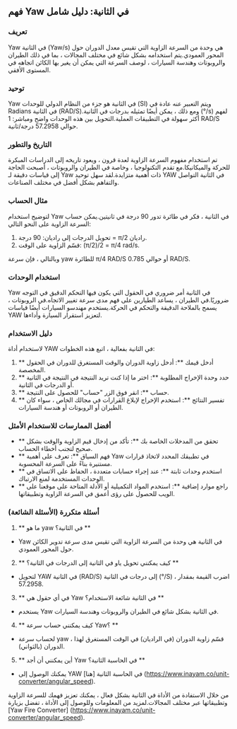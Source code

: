 ## فهم Yaw في الثانية: دليل شامل

### تعريف
Yaw في الثانية (Yaw/s) هي وحدة من السرعة الزاوية التي تقيس معدل الدوران حول المحور العمودي.يتم استخدامه بشكل شائع في مختلف المجالات ، بما في ذلك الطيران والروبوتات وهندسة السيارات ، لوصف السرعة التي يمكن أن يغير بها الكائن اتجاهه في المستوى الأفقي.

### توحيد
Yaw في الثانية هو جزء من النظام الدولي للوحدات (SI) ويتم التعبير عنه عادة في Radians في الثانية (RAD/S).ومع ذلك ، يمكن أيضًا تمثيله بدرجات في الثانية (°/s) لفهم أكثر سهولة في التطبيقات العملية.التحويل بين هذه الوحدات واضح ومباشر: 1 RAD/S حوالي 57.2958 درجة/ثانية.

### التاريخ والتطور
تم استخدام مفهوم السرعة الزاوية لعدة قرون ، ويعود تاريخه إلى الدراسات المبكرة للحركة والميكانيكا.مع تقدم التكنولوجيا ، وخاصة في الطيران والروبوتات ، أصبحت الحاجة إلى قياسات دقيقة لـ Yaw ذات أهمية متزايدة.لقد سهل توحيد YAW في الثانية التواصل والتفاهم بشكل أفضل في مختلف الصناعات.

### مثال الحساب
لتوضيح استخدام Yaw في الثانية ، فكر في طائرة تدور 90 درجة في ثانيتين.يمكن حساب السرعة الزاوية على النحو التالي:

1. تحويل الدرجات إلى راديان: 90 درجة = π/2 راديان.
2. قسّم الزاوية على الوقت: (π/2)/2 = π/4 rad/s.

وبالتالي ، فإن سرعة yaw للطائرة π/4 RAD/S أو حوالي 0.785 RAD/S.

### استخدام الوحدات
Yaw في الثانية أمر ضروري في الحقول التي يكون فيها التحكم الدقيق في التوجه ضروريًا.في الطيران ، يساعد الطيارين على فهم مدى سرعة تغيير الاتجاه.في الروبوتات ، يسمح بالملاحة الدقيقة والتحكم في الحركة.يستخدم مهندسو السيارات أيضًا قياسات YAW لتعزيز استقرار السيارة وأداءها.

### دليل الاستخدام
لاستخدام أداة YAW في الثانية بفعالية ، اتبع هذه الخطوات:

1. ** أدخل قيمك **: أدخل زاوية الدوران والوقت المستغرق للدوران في الحقول المخصصة.
2. ** حدد وحدة الإخراج المطلوبة **: اختر ما إذا كنت تريد النتيجة في النتيجة في الثانية أو الدرجات في الثانية.
3. ** حساب **: انقر فوق الزر "حساب" للحصول على النتيجة.
4. ** تفسير النتائج **: استخدم الإخراج لإبلاغ القرارات في مجالك الخاص ، سواء كان الطيران أو الروبوتات أو هندسة السيارات.

### أفضل الممارسات للاستخدام الأمثل
- ** تحقق من المدخلات الخاصة بك **: تأكد من إدخال قيم الزاوية والوقت بشكل صحيح لتجنب أخطاء الحساب.
- ** فهم السياق **: تعرف على أهمية Yaw في تطبيقك المحدد لاتخاذ قرارات مستنيرة بناءً على السرعة المحسوبة.
- ** استخدم وحدات ثابتة **: عند إجراء حسابات متعددة ، الحفاظ على الاتساق في الوحدات المستخدمة لمنع الارتباك.
- ** راجع موارد إضافية **: استخدم المواد التكميلية أو الأدلة المتاحة على موقعنا على الويب للحصول على رؤى أعمق في السرعة الزاوية وتطبيقاتها.

### أسئلة متكررة (الأسئلة الشائعة)

1. ** ما هو yaw في الثانية؟ **
- Yaw في الثانية هي وحدة من السرعة الزاوية التي تقيس مدى سرعة تدوير الكائن حول المحور العمودي.

2. ** كيف يمكنني تحويل ياو في الثانية إلى الدرجات في الثانية؟ **
- لتحويل YAW في الثانية (RAD/S) إلى درجات في الثانية (°/S) ، اضرب القيمة بمقدار 57.2958.

3. ** في أي حقول هي Yaw في الثانية شائعة الاستخدام؟ **
- يستخدم Yaw في الثانية بشكل شائع في الطيران والروبوتات وهندسة السيارات.

4. ** كيف يمكنني حساب سرعة Yaw؟ **
- لحساب سرعة yaw ، قسّم زاوية الدوران (في الراديان) في الوقت المستغرق لهذا الدوران (بالثواني).

5. ** أين يمكنني أن أجد Yaw في الحاسبة الثانية؟ **
- يمكنك الوصول إلى YAW في الحاسبة الثانية [هنا] (https://www.inayam.co/unit-converter/angular_speed).

من خلال الاستفادة من الأداة في الثانية بشكل فعال ، يمكنك تعزيز فهمك للسرعة الزاوية وتطبيقاتها عبر مختلف المجالات.لمزيد من المعلومات وللوصول إلى الأداة ، تفضل بزيارة [Yaw Fire Converter] (https://www.inayam.co/unit-converter/angular_speed).